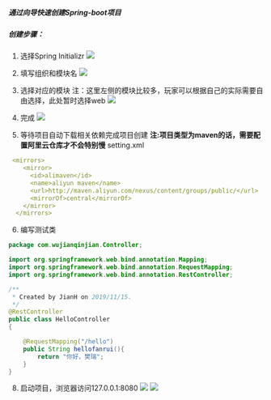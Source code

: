 #####  通过向导快速创建Spring-boot项目
##### 创建步骤：
1. 选择Spring Initializr
![](https://img2018.cnblogs.com/blog/1209230/201912/1209230-20191202112553804-979907777.png)

2. 填写组织和模块名
![](https://img2018.cnblogs.com/blog/1209230/201912/1209230-20191202112607012-980210342.png)

3. 选择对应的模块
   注：这里左侧的模块比较多，玩家可以根据自己的实际需要自由选择，此处暂时选择web
![](https://img2018.cnblogs.com/blog/1209230/201912/1209230-20191202112619305-695690021.png)

4. 完成
![](https://img2018.cnblogs.com/blog/1209230/201912/1209230-20191202112630347-1027639414.png)

5. 等待项目自动下载相关依赖完成项目创建
**注:项目类型为maven的话，需要配置阿里云仓库才不会特别慢**
   setting.xml
```yaml
 <mirrors>
    <mirror>
      <id>alimaven</id>
      <name>aliyun maven</name>
      <url>http://maven.aliyun.com/nexus/content/groups/public/</url>
      <mirrorOf>central</mirrorOf>        
    </mirror>
  </mirrors>
```

6. 编写测试类

```java
package com.wujianqinjian.Controller;

import org.springframework.web.bind.annotation.Mapping;
import org.springframework.web.bind.annotation.RequestMapping;
import org.springframework.web.bind.annotation.RestController;

/**
 * Created by JianH on 2019/11/15.
 */
@RestController
public class HelloController
{

    @RequestMapping("/hello")
    public String hellofanrui(){
        return "你好，樊瑞";
    }
}

```
  

8. 启动项目，浏览器访问127.0.0.1:8080
![](https://img2018.cnblogs.com/blog/1209230/201912/1209230-20191202112704939-1231380200.png)
![](https://img2018.cnblogs.com/blog/1209230/201912/1209230-20191202112720028-2028236574.png)
